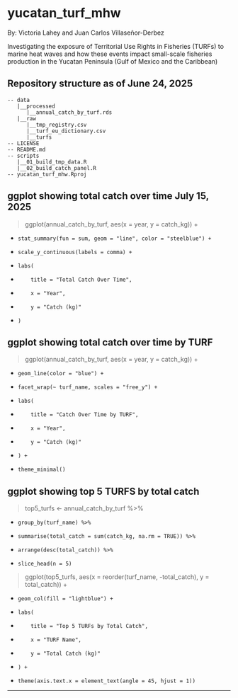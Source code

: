 # yucatan_turf_mhw
By: Victoria Lahey and Juan Carlos Villaseñor-Derbez

Investigating the exposure of Territorial Use Rights in Fisheries (TURFs) to marine heat waves and how these events impact small-scale fisheries production in the Yucatan Peninsula (Gulf of Mexico and the Caribbean)


## Repository structure as of June 24, 2025

```
-- data
   |__processed
      |__annual_catch_by_turf.rds
   |__raw
      |__tmp_registry.csv
      |__turf_eu_dictionary.csv
      |__turfs
-- LICENSE
-- README.md
-- scripts
   |__01_build_tmp_data.R
   |__02_build_catch_panel.R
-- yucatan_turf_mhw.Rproj
```

## ggplot showing total catch over time July 15, 2025

> ggplot(annual_catch_by_turf, aes(x = year, y = catch_kg)) +
+     stat_summary(fun = sum, geom = "line", color = "steelblue") +
+     scale_y_continuous(labels = comma) +
+     labs(
+         title = "Total Catch Over Time",
+         x = "Year",
+         y = "Catch (kg)"
+     )

## ggplot showing total catch over time by TURF

> ggplot(annual_catch_by_turf, aes(x = year, y = catch_kg)) +
+     geom_line(color = "blue") +
+     facet_wrap(~ turf_name, scales = "free_y") +
+     labs(
+         title = "Catch Over Time by TURF",
+         x = "Year",
+         y = "Catch (kg)"
+     ) +
+     theme_minimal()

## ggplot showing top 5 TURFS by total catch

> top5_turfs <- annual_catch_by_turf %>%
+     group_by(turf_name) %>%
+     summarise(total_catch = sum(catch_kg, na.rm = TRUE)) %>%
+     arrange(desc(total_catch)) %>%
+     slice_head(n = 5)
> 
> ggplot(top5_turfs, aes(x = reorder(turf_name, -total_catch), y = total_catch)) +
+     geom_col(fill = "lightblue") +
+     labs(
+         title = "Top 5 TURFs by Total Catch",
+         x = "TURF Name",
+         y = "Total Catch (kg)"
+     ) +
+     theme(axis.text.x = element_text(angle = 45, hjust = 1))

---------
